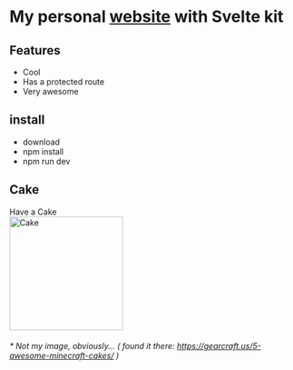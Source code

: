 # My personal [website](https://floschy.me/) with Svelte kit

## Features

- Cool
- Has a protected route
- Very awesome

## install

- download
- npm install
- npm run dev

## Cake

Have a Cake \
<img src="https://gearcraft.us/wp-content/uploads/2014/10/CLWtq.jpg" alt="Cake" width="200">

###### \* Not my image, obviously... ( found it there: https://gearcraft.us/5-awesome-minecraft-cakes/ )
